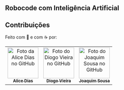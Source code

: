 ## Robocode com Inteligência Artificial


## Contribuições
Feito com 💜 e com ☕ por:

<table>
  <tr>
    <td align="center">
      <a href="https://github.com/heyliceeee">
        <img src="https://github.com/heyliceeee.png" width="100px;" alt="Foto da Alice Dias no GitHub"/><br>
        <sub>
          <b>Alice Dias</b>
        </sub>
      </a>
    </td>

<td align="center">
      <a href="https://github.com/DiogoVieira97">
        <img src="https://github.com/DiogoVieira97.png" width="100px;" alt="Foto do Diogo Vieira no GitHub"/><br>
        <sub>
          <b>Diogo Vieira</b>
        </sub>
      </a>
    </td>
    <td align="center">
      <a href="https://github.com/">
        <img src="https://github.com/.png" width="100px;" alt="Foto do Joaquim Sousa no GitHub"/><br>
        <sub>
          <b>Joaquim Sousa</b>
        </sub>
      </a>
    </td>
  </tr>
</table>